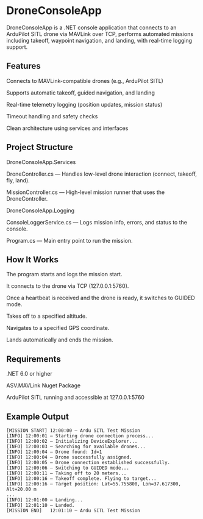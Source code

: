 # DroneConsoleApp

DroneConsoleApp is a .NET console application that connects to an ArduPilot SITL drone via MAVLink over TCP, performs automated missions including takeoff, waypoint navigation, and landing, with real-time logging support.

## Features
Connects to MAVLink-compatible drones (e.g., ArduPilot SITL)

Supports automatic takeoff, guided navigation, and landing

Real-time telemetry logging (position updates, mission status)

Timeout handling and safety checks

Clean architecture using services and interfaces

## Project Structure
DroneConsoleApp.Services

DroneController.cs — Handles low-level drone interaction (connect, takeoff, fly, land).

MissionController.cs — High-level mission runner that uses the DroneController.

DroneConsoleApp.Logging

ConsoleLoggerService.cs — Logs mission info, errors, and status to the console.

Program.cs — Main entry point to run the mission.

## How It Works
The program starts and logs the mission start.

It connects to the drone via TCP (127.0.0.1:5760).

Once a heartbeat is received and the drone is ready, it switches to GUIDED mode.

Takes off to a specified altitude.

Navigates to a specified GPS coordinate.

Lands automatically and ends the mission.

## Requirements
.NET 6.0 or higher

ASV.MAVLink Nuget Package

ArduPilot SITL running and accessible at 127.0.0.1:5760

## Example Output
```
[MISSION START] 12:00:00 — Ardu SITL Test Mission
[INFO] 12:00:01 — Starting drone connection process...
[INFO] 12:00:02 — Initializing DeviceExplorer...
[INFO] 12:00:03 — Searching for available drones...
[INFO] 12:00:04 — Drone found: Id=1
[INFO] 12:00:04 — Drone successfully assigned.
[INFO] 12:00:05 — Drone connection established successfully.
[INFO] 12:00:06 — Switching to GUIDED mode...
[INFO] 12:00:11 — Taking off to 20 meters...
[INFO] 12:00:16 — Takeoff complete. Flying to target...
[INFO] 12:00:16 — Target position: Lat=55.755800, Lon=37.617300, Alt=20.00 m
...
[INFO] 12:01:00 — Landing...
[INFO] 12:01:10 — Landed.
[MISSION END]   12:01:10 — Ardu SITL Test Mission
```
